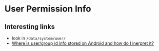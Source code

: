 # User Permission Info

## Interesting links

- look in `/data/system/user/`
- [Where is user/group id info stored on Android and how do I inerpret it?](http://android.stackexchange.com/questions/74969/where-is-user-group-id-info-stored-on-android-and-how-do-i-inerpret-it)
